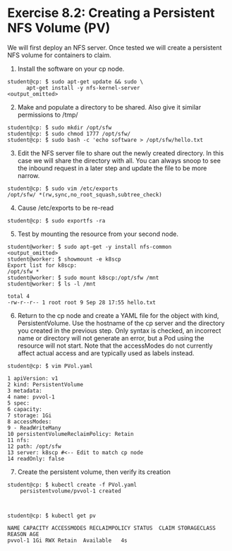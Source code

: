 # Exercise 8.2: Creating a Persistent NFS Volume (PV)

We will first deploy an NFS server. Once tested we will create a persistent NFS volume for containers to claim.

1. Install the software on your cp node.

```
student@cp: ̃$ sudo apt-get update && sudo \
      apt-get install -y nfs-kernel-server
<output_omitted>
```


2. Make and populate a directory to be shared. Also give it similar permissions to /tmp/

```
student@cp: ̃$ sudo mkdir /opt/sfw
student@cp: ̃$ sudo chmod 1777 /opt/sfw/
student@cp: ̃$ sudo bash -c 'echo software > /opt/sfw/hello.txt
```

3. Edit the NFS server file to share out the newly created directory. In this case we will share the directory with all. You can
always snoop to see the inbound request in a later step and update the file to be more narrow.

```
student@cp: ̃$ sudo vim /etc/exports
/opt/sfw/ *(rw,sync,no_root_squash,subtree_check)
```

4. Cause /etc/exports to be re-read

`student@cp: ̃$ sudo exportfs -ra`

5. Test by mounting the resource from your second node.

```
student@worker: ̃$ sudo apt-get -y install nfs-common
<output_omitted>
student@worker: ̃$ showmount -e k8scp
Export list for k8scp:
/opt/sfw *
student@worker: ̃$ sudo mount k8scp:/opt/sfw /mnt
student@worker: ̃$ ls -l /mnt

total 4
-rw-r--r-- 1 root root 9 Sep 28 17:55 hello.txt
```

6. Return to the cp node and create a YAML file for the object with kind, PersistentVolume. Use the hostname of the cp server and the directory you created in the previous step. Only syntax is checked, an incorrect name or directory will not generate an error, but a Pod using the resource will not start. Note that the accessModes do not currently affect actual access and are typically used as labels instead.

```
student@cp: ̃$ vim PVol.yaml

1 apiVersion: v1
2 kind: PersistentVolume
3 metadata:
4 name: pvvol-1
5 spec:
6 capacity:
7 storage: 1Gi
8 accessModes:
9 - ReadWriteMany
10 persistentVolumeReclaimPolicy: Retain
11 nfs:
12 path: /opt/sfw
13 server: k8scp #<-- Edit to match cp node
14 readOnly: false

```
7. Create the persistent volume, then verify its creation
```
student@cp: ̃$ kubectl create -f PVol.yaml
    persistentvolume/pvvol-1 created



student@cp: ̃$ kubectl get pv

NAME CAPACITY ACCESSMODES RECLAIMPOLICY STATUS  CLAIM STORAGECLASS REASON AGE
pvvol-1 1Gi RWX Retain  Available   4s 

```